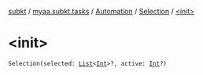 [subkt](../../../index.md) / [myaa.subkt.tasks](../../index.md) / [Automation](../index.md) / [Selection](index.md) / [&lt;init&gt;](./-init-.md)

# &lt;init&gt;

`Selection(selected: `[`List`](https://kotlinlang.org/api/latest/jvm/stdlib/kotlin.collections/-list/index.html)`<`[`Int`](https://kotlinlang.org/api/latest/jvm/stdlib/kotlin/-int/index.html)`>?, active: `[`Int`](https://kotlinlang.org/api/latest/jvm/stdlib/kotlin/-int/index.html)`?)`